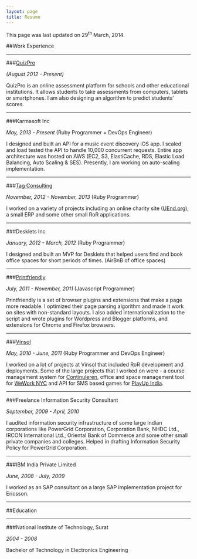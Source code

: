```yaml
---
layout: page
title: Resume
---
```


<p class="message">
  This page was last updated on 29<sup>th</sup> March, 2014.
</p>


##Work Experience

-----------------

###[QuizPro](http://quizpro.in)

_(August 2012 - Present)_

QuizPro is an online assessment platform for schools and other educational institutions. It allows students to take assessments from computers, tablets or smartphones. I am also designing an algorithm to predict students' scores.

-----------------

###Karmasoft Inc

_May, 2013 - Present_ (Ruby Programmer + DevOps Engineer)

I designed and built an API for a music event discovery iOS app. I scaled and load tested the API to handle 10,000 concurrent requests. Entire app architecture was hosted on AWS (EC2, S3, ElastiCache, RDS, Elastic Load Balancing, Auto Scaling & SES). Presently, I am working on auto-scaling implementation.

-----------------

###[Tag Consulting](http://tag.ca)

_November, 2012 - November, 2013_ (Ruby Programmer)

I worked on a variety of projects including an online charity site ([UEnd.org](http://uend.org)), a small ERP and some other small RoR applications.

------------------

###Desklets Inc

_January, 2012 - March, 2012_ (Ruby Programmer)

I designed and built an MVP for Desklets that helped users find and book office spaces for short periods of times. (AirBnB of office spaces)

------------------

###[Printfriendly](http://printfriendly.com)

_July, 2011 - November, 2011_ (Javascript Programmer)

Printfriendly is a set of browser plugins and extensions that make a page more readable. I optimized their page parsing algorithm and made it work on sites with non-standard layouts. I also added internationalization to the script and wrote plugins for Wordpress and Blogger platforms, and extensions for Chrome and Firefox browsers.

------------------

###[Vinsol](http://vinsol.com)

_May, 2010 - June, 2011_ (Ruby Programmer and DevOps Engineer)

I worked on a lot of projects at Vinsol that included RoR development and deployments. Some of the large projects that I worked on were - a course management system for [Continuleren](http://www.continuleren.nl/), office and space management tool for [WeWork NYC](https://www.wework.com/)
and API for SMS based games for [PlayUp India](http://www.business-standard.com/article/press-releases/playup-to-redefine-live-gaming-in-india-111020100117_1.html).

-------------------

###Freelance Information Security Consultant

_September, 2009 - April, 2010_

I audited information security infrastructure of some large Indian corporations like PowerGrid Corporation, Corporation Bank, NHDC Ltd., IRCON International Ltd., Oriental Bank of Commerce and some other small private companies and colleges. Helped in drafting Information Security Policy for PowerGrid Corporation.

-------------------

###IBM India Private Limited

_June, 2008 - July, 2009_

I worked as an SAP consultant on a large SAP implementation project for Ericsson.

-------------------

##Education

-------------------

###National Institute of Technology, Surat 

_2004 - 2008_

Bachelor of Technology in Electronics Engineering
